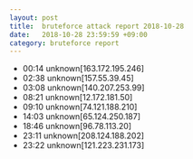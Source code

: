 ```yaml
---
layout: post
title:  bruteforce attack report 2018-10-28
date:   2018-10-28 23:59:59 +09:00
category: bruteforce report
---
```


* 00:14 unknown[163.172.195.246]
* 02:38 unknown[157.55.39.45]
* 03:08 unknown[140.207.253.99]
* 08:21 unknown[12.172.181.50]
* 09:10 unknown[74.121.188.210]
* 14:03 unknown[65.124.250.187]
* 18:46 unknown[96.78.113.20]
* 23:11 unknown[208.124.188.202]
* 23:22 unknown[121.223.231.173]
